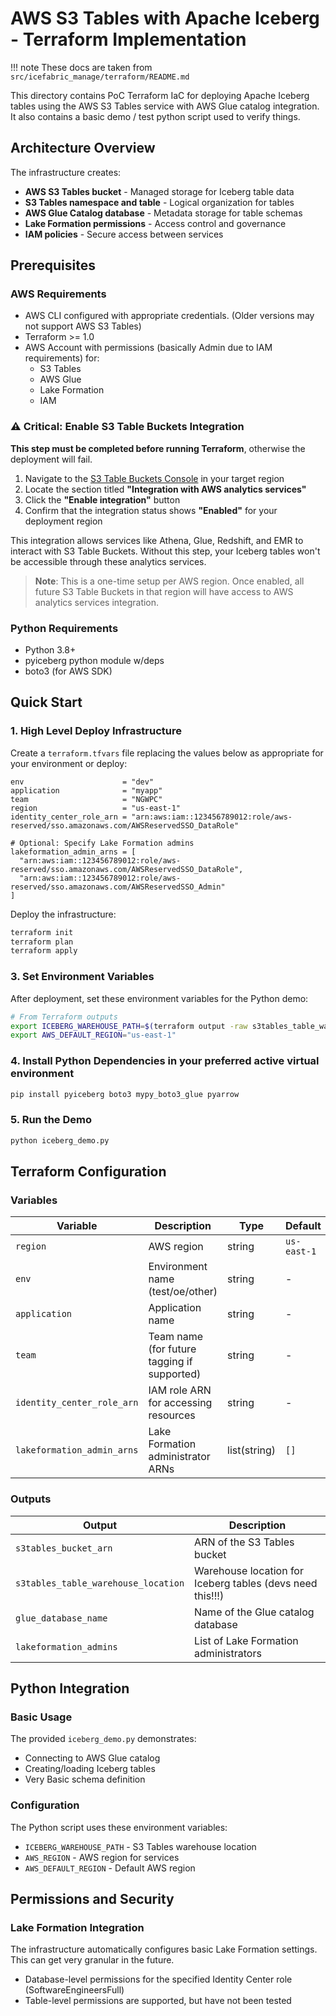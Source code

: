 # AWS S3 Tables with Apache Iceberg - Terraform Implementation

!!! note
    These docs are taken from `src/icefabric_manage/terraform/README.md`

This directory contains PoC Terraform IaC for deploying Apache Iceberg tables using the AWS S3 Tables service with AWS Glue catalog integration.  It also contains a basic demo / test python script used to verify things.

## Architecture Overview

The infrastructure creates:
- **AWS S3 Tables bucket** - Managed storage for Iceberg table data
- **S3 Tables namespace and table** - Logical organization for tables
- **AWS Glue Catalog database** - Metadata storage for table schemas
- **Lake Formation permissions** - Access control and governance
- **IAM policies** - Secure access between services

## Prerequisites

### AWS Requirements
- AWS CLI configured with appropriate credentials. (Older versions may not support AWS S3 Tables)
- Terraform >= 1.0
- AWS Account with permissions (basically Admin due to IAM requirements) for:
  - S3 Tables
  - AWS Glue
  - Lake Formation
  - IAM

### ⚠️ Critical: Enable S3 Table Buckets Integration

**This step must be completed before running Terraform**, otherwise the deployment will fail.

1. Navigate to the [S3 Table Buckets Console](https://console.aws.amazon.com/s3tables/home) in your target region
2. Locate the section titled **"Integration with AWS analytics services"**
3. Click the **"Enable integration"** button
4. Confirm that the integration status shows **"Enabled"** for your deployment region

This integration allows services like Athena, Glue, Redshift, and EMR to interact with S3 Table Buckets. Without this step, your Iceberg tables won't be accessible through these analytics services.

> **Note**: This is a one-time setup per AWS region. Once enabled, all future S3 Table Buckets in that region will have access to AWS analytics services integration.

### Python Requirements
- Python 3.8+
- pyiceberg python module w/deps
- boto3 (for AWS SDK)

## Quick Start

### 1. High Level Deploy Infrastructure

Create a `terraform.tfvars` file replacing the values below as appropriate for your environment or deploy:

```hcl
env                      = "dev"
application              = "myapp"
team                     = "NGWPC"
region                   = "us-east-1"
identity_center_role_arn = "arn:aws:iam::123456789012:role/aws-reserved/sso.amazonaws.com/AWSReservedSSO_DataRole"

# Optional: Specify Lake Formation admins
lakeformation_admin_arns = [
  "arn:aws:iam::123456789012:role/aws-reserved/sso.amazonaws.com/AWSReservedSSO_DataRole",
  "arn:aws:iam::123456789012:role/aws-reserved/sso.amazonaws.com/AWSReservedSSO_Admin"
]
```

Deploy the infrastructure:

```bash
terraform init
terraform plan
terraform apply
```

### 3. Set Environment Variables

After deployment, set these environment variables for the Python demo:

```bash
# From Terraform outputs
export ICEBERG_WAREHOUSE_PATH=$(terraform output -raw s3tables_table_warehouse_location)
export AWS_DEFAULT_REGION="us-east-1"
```

### 4. Install Python Dependencies in your preferred active virtual environment

```bash
pip install pyiceberg boto3 mypy_boto3_glue pyarrow
```

### 5. Run the Demo

```bash
python iceberg_demo.py
```

## Terraform Configuration

### Variables

| Variable | Description | Type | Default | Required |
|----------|-------------|------|---------|----------|
| `region` | AWS region | string | `us-east-1` | No |
| `env` | Environment name (test/oe/other) | string | - | Yes |
| `application` | Application name | string | - | Yes |
| `team` | Team name (for future tagging if supported) | string | - | Yes |
| `identity_center_role_arn` | IAM role ARN for accessing resources | string | - | Yes |
| `lakeformation_admin_arns` | Lake Formation administrator ARNs | list(string) | `[]` | No |

### Outputs

| Output | Description |
|--------|-------------|
| `s3tables_bucket_arn` | ARN of the S3 Tables bucket |
| `s3tables_table_warehouse_location` | Warehouse location for Iceberg tables (devs need this!!!) |
| `glue_database_name` | Name of the Glue catalog database |
| `lakeformation_admins` | List of Lake Formation administrators |

## Python Integration

### Basic Usage

The provided `iceberg_demo.py` demonstrates:
- Connecting to AWS Glue catalog
- Creating/loading Iceberg tables
- Very Basic schema definition

### Configuration

The Python script uses these environment variables:
- `ICEBERG_WAREHOUSE_PATH` - S3 Tables warehouse location
- `AWS_REGION` - AWS region for services
- `AWS_DEFAULT_REGION` - Default AWS region

## Permissions and Security

### Lake Formation Integration

The infrastructure automatically configures basic Lake Formation settings. This can get very granular in the future.
- Database-level permissions for the specified Identity Center role (SoftwareEngineersFull)
- Table-level permissions are supported, but have not been tested
